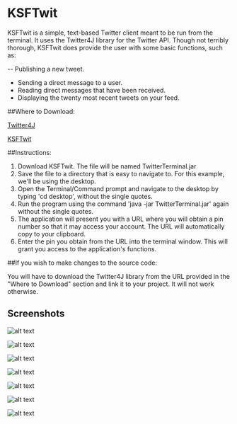 # **KSFTwit**

KSFTwit is a simple, text-based Twitter client meant to be run from the terminal. It uses the Twitter4J library for the Twitter API. Though not terribly thorough, KSFTwit does provide the user with some basic functions, such as:

-- Publishing a new tweet.
- Sending a direct message to a user.
- Reading direct messages that have been received.
- Displaying the twenty most recent tweets on your feed.


##Where to Download:

[Twitter4J](http://twitter4j.org/en/index.html)

[KSFTwit](https://www.dropbox.com/s/v2tu52j34gompm9/TwitterTerminal.jar)

##Instructions:

1. Download KSFTwit. The file will be named TwitterTerminal.jar
2. Save the file to a directory that is easy to navigate to.
   For this example, we'll be using the desktop.
3. Open the Terminal/Command prompt and navigate to the desktop
   by typing 'cd desktop', without the single quotes.
4. Run the program using the command 'java -jar TwitterTerminal.jar'
   again without the single quotes.
5. The application will present you with a URL where you will obtain
   a pin number so that it may access your account. The URL will
   automatically copy to your clipboard.
6. Enter the pin you obtain from the URL into the terminal window.
   This will grant you access to the application's functions.
   
##If you wish to make changes to the source code:

You will have to download the Twitter4J library from the URL provided in the "Where to Download" section and link it to your project. It will not work otherwise.
   
## Screenshots
![alt text](http://i.imgur.com/ZoV2UL2.png "Starting the application.")

![alt text](http://i.imgur.com/LyInMMl.png "Retrieving your PIN.")

![alt text](http://i.imgur.com/SLHPMQf.png "Main Menu")

![alt text](http://i.imgur.com/0fapPtF.png "Reading my received messages.")

![alt text](http://i.imgur.com/9dDf3zL.png "Updating my status.")

![alt text](http://i.imgur.com/rlYtVHS.png "Success!")

![alt text](http://i.imgur.com/AhBo5Jd.png "Ending program execution.")
